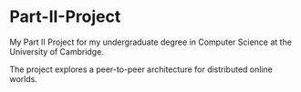 # Part-II-Project
My Part II Project for my undergraduate degree in Computer Science at the University of Cambridge.

The project explores a peer-to-peer architecture for distributed online worlds.
